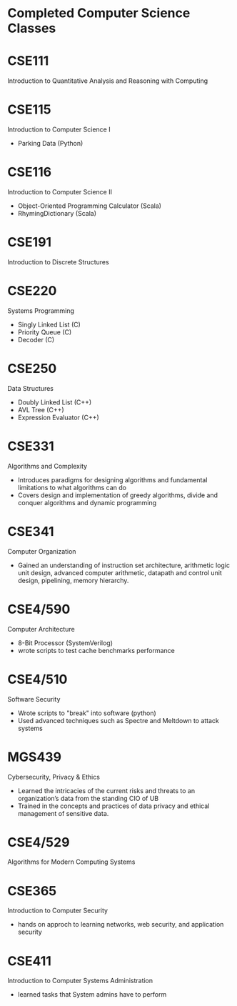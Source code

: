 # Completed Computer Science Classes 

# CSE111
Introduction to Quantitative Analysis and Reasoning with Computing
# CSE115
Introduction to Computer Science I
- Parking Data (Python)
# CSE116
Introduction to Computer Science II
- Object-Oriented Programming Calculator (Scala)
- RhymingDictionary (Scala)
# CSE191
Introduction to Discrete Structures
# CSE220
Systems Programming
- Singly Linked List (C)
- Priority Queue (C)
- Decoder (C)
# CSE250
Data Structures
- Doubly Linked List (C++)
- AVL Tree (C++)
- Expression Evaluator (C++)
# CSE331
Algorithms and Complexity
- Introduces paradigms for designing algorithms and fundamental limitations to what algorithms can do
- Covers design and implementation of greedy algorithms, divide and conquer algorithms and dynamic programming
# CSE341
Computer Organization
- Gained an understanding of instruction set architecture, arithmetic logic unit design, advanced computer arithmetic, datapath and control unit design, pipelining, memory hierarchy. 
# CSE4/590
Computer Architecture
- 8-Bit Processor (SystemVerilog)
- wrote scripts to test cache benchmarks performance
# CSE4/510
Software Security
- Wrote scripts to "break" into software (python)
- Used advanced techniques such as Spectre and Meltdown to attack systems 
# MGS439
Cybersecurity, Privacy & Ethics
- Learned the intricacies of the current risks and threats to an organization’s data from the standing CIO of UB
- Trained in the concepts and practices of data privacy and ethical management of sensitive data.
# CSE4/529
Algorithms for Modern Computing Systems
# CSE365
Introduction to Computer Security
- hands on approch to learning networks, web security, and application security
# CSE411
Introduction to Computer Systems Administration
- learned tasks that System admins have to perform
